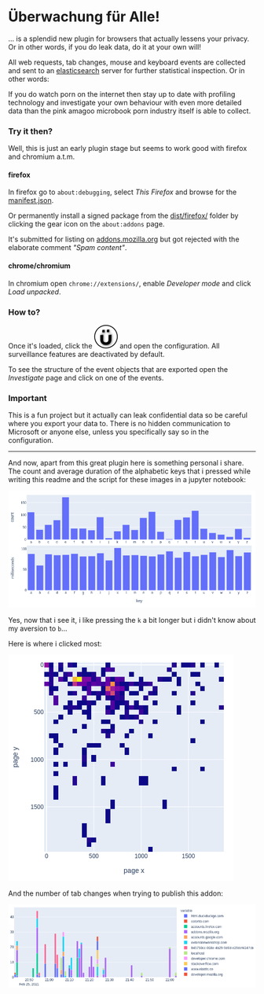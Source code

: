 # Überwachung für Alle!

... is a splendid new plugin for browsers that actually lessens your privacy. 
Or in other words, if you do leak data, do it at your own will!

All web requests, tab changes, mouse and keyboard events are collected 
and sent to an [elasticsearch](https://www.elastic.co/guide/index.html) 
server for further statistical inspection.
Or in other words:

If you do watch porn on the internet then stay up to date with 
profiling technology and investigate your own behaviour with even more detailed 
data than the pink amagoo microbook porn industry itself is able to collect.

### Try it then?

Well, this is just an early plugin stage but seems to work good with 
firefox and chromium a.t.m.

#### firefox

In firefox go to `about:debugging`, select *This Firefox* and browse 
for the [manifest.json](manifest.json).

Or permanently install a signed package from the [dist/firefox/](dist/firefox)
folder by clicking the gear icon on the `about:addons` page.

It's submitted for listing on 
[addons.mozilla.org](https://addons.mozilla.org/en-US/firefox/addon/%C3%BCberwachung-f%C3%BCr-alle/)
but got rejected with the elaborate comment *"Spam content"*.

#### chrome/chromium

In chromium open `chrome://extensions/`, enable *Developer mode* and 
click *Load unpacked*. 

### How to?

Once it's loaded, click the ![popup image](assets/logo-48.png) and open 
the configuration. All surveillance features are deactivated by default.

To see the structure of the event objects that are exported open the *Investigate*
page and click on one of the events.

### Important

This is a fun project but it actually can leak confidential 
data so be careful where you export your data to. There is no hidden 
communication to Microsoft or anyone else, unless you specifically say 
so in the configuration.

---

And now, apart from this great plugin here is something personal i share. 
The count and average duration of the alphabetic keys that i pressed while 
writing this readme and the script for these images in a jupyter notebook:

![very-personal-information](img/keydemo.png)

Yes, now that i see it, i like pressing the `k` a bit longer but i didn't 
know about my aversion to `b`...

Here is where i clicked most:

![very-personal-information](img/clickdemo.png)

And the number of tab changes when trying to publish this addon:

![very-personal-information](img/publish-host-tabs.png)
